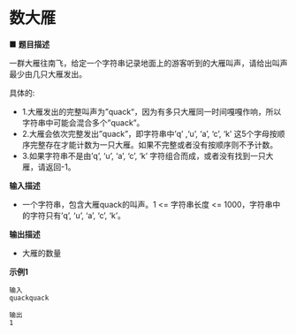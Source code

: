 # 数大雁

■ **题目描述**

一群大雁往南飞，给定一个字符串记录地面上的游客听到的大雁叫声，请给出叫声最少由几只大雁发出。

具体的:

- 1.大雁发出的完整叫声为”quack“，因为有多只大雁同一时间嘎嘎作响，所以字符串中可能会混合多个”quack”。
- 2.大雁会依次完整发出”quack”，即字符串中’q’ ,‘u’, ‘a’, ‘c’, ‘k’ 这5个字母按顺序完整存在才能计数为一只大雁。如果不完整或者没有按顺序则不予计数。
- 3.如果字符串不是由’q’, ‘u’, ‘a’, ‘c’, ‘k’ 字符组合而成，或者没有找到一只大雁，请返回-1。

**输入描述**

- 一个字符串，包含大雁quack的叫声。1 <= 字符串长度 <= 1000，字符串中的字符只有’q’, ‘u’, ‘a’, ‘c’, ‘k’。

**输出描述**

- 大雁的数量

**示例1**  

```
输入
quackquack

输出
1
```